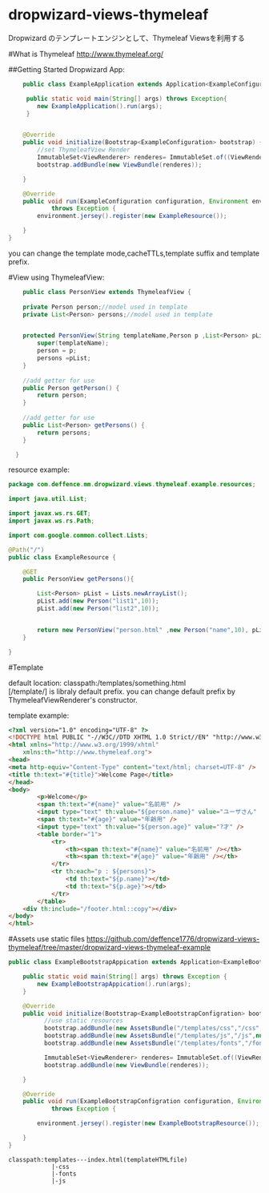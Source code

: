 dropwizard-views-thymeleaf
==========================

Dropwizard のテンプレートエンジンとして、Thymeleaf Viewsを利用する

#What is Thymeleaf
http://www.thymeleaf.org/

##Getting Started
Dropwizard App:

```java
	public class ExampleApplication extends Application<ExampleConfiguration> {

	 public static void main(String[] args) throws Exception{
	 	new ExampleApplication().run(args);
	 }


	@Override
	public void initialize(Bootstrap<ExampleConfiguration> bootstrap) {
		//set ThymeleafView Render
		ImmutableSet<ViewRenderer> renderes= ImmutableSet.of((ViewRenderer)new ThymeleafViewRenderer());
		bootstrap.addBundle(new ViewBundle(renderes));

	}

	@Override
	public void run(ExampleConfiguration configuration, Environment environment)
			throws Exception {
		environment.jersey().register(new ExampleResource());

	}  
}

```
you can change the template mode,cacheTTLs,template suffix and template prefix.

#View 
using ThymeleafView:

```java
	public class PersonView extends ThymeleafView {
	
	private Person person;//model used in template
	private List<Person> persons;//model used in template


	protected PersonView(String templateName,Person p ,List<Person> pList) {
		super(templateName);
		person = p;
		persons =pList;
	}
	
	//add getter for use
	public Person getPerson() {
		return person;
	}
	
	//add getter for use
	public List<Person> getPersons() {
		return persons;
	}

  }
```

resource example:

```java
package com.deffence.mm.dropwizard.views.thymeleaf.example.resources;

import java.util.List;

import javax.ws.rs.GET;
import javax.ws.rs.Path;

import com.google.common.collect.Lists;

@Path("/")
public class ExampleResource {

	@GET
	public PersonView getPersons(){

		List<Person> pList = Lists.newArrayList();
		pList.add(new Person("list1",10));
		pList.add(new Person("list2",10));


		return new PersonView("person.html" ,new Person("name",10), pList);
	}

}

```

#Template

default location:
classpath:/templates/something.html<br/>
    [/template/] is libraly default prefix. you can change default prefix by  ThymeleafViewRenderer's constructor. 

template example:

```html
<?xml version="1.0" encoding="UTF-8" ?>
<!DOCTYPE html PUBLIC "-//W3C//DTD XHTML 1.0 Strict//EN" "http://www.w3.org/TR/xhtml1/DTD/xhtml1-strict.dtd">
<html xmlns="http://www.w3.org/1999/xhtml"
	xmlns:th="http://www.thymeleaf.org">
<head>
<meta http-equiv="Content-Type" content="text/html; charset=UTF-8" />
<title th:text="#{title}">Welcome Page</title>
</head>
<body>
		<p>Welcome</p>
		<span th:text="#{name}" value="名前用" />
		<input type="text" th:value="${person.name}" value="ユーザさん" />
		<span th:text="#{age}" value="年齢用" />
		<input type="text" th:value="${person.age}" value="?才" />
		<table border="1">
			<tr>
				<th><span th:text="#{name}" value="名前用" /></th>
				<th><span th:text="#{age}" value="年齢用" /></th>
			</tr>
			<tr th:each="p : ${persons}">
				<td th:text="${p.name}"></td>
				<td th:text="${p.age}"></td>
			</tr>
		</table>
	<div th:include="/footer.html::copy"></div>
</body>
</html>

```
#Assets
use static files 
https://github.com/deffence1776/dropwizard-views-thymeleaf/tree/master/dropwizard-views-thymeleaf-example


```java
public class ExampleBootstrapAppication extends Application<ExampleBootstrapConfigration>{

    public static void main(String[] args) throws Exception {
        new ExampleBootstrapAppication().run(args);
    }

    @Override
    public void initialize(Bootstrap<ExampleBootstrapConfigration> bootstrap) {
          //use static resources
          bootstrap.addBundle(new AssetsBundle("/templates/css","/css",null,"css"));
          bootstrap.addBundle(new AssetsBundle("/templates/js","/js",null,"js"));
          bootstrap.addBundle(new AssetsBundle("/templates/fonts","/fonts",null,"fonts"));

          ImmutableSet<ViewRenderer> renderes= ImmutableSet.of((ViewRenderer)new ThymeleafViewRenderer());
          bootstrap.addBundle(new ViewBundle(renderes));

    }

    @Override
    public void run(ExampleBootstrapConfigration configuration, Environment environment)
            throws Exception {

        environment.jersey().register(new ExampleBootstrapResource());

    }
}

```
```
classpath:templates---index.html(templateHTMLfile)
		    |-css
		    |-fonts
		    |-js
```		    
